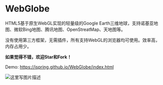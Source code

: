 # WebGlobe
HTML5基于原生WebGL实现的轻量级的Google Earth三维地球，支持诺基亚地图、微软Bing地图、腾讯地图、OpenStreatMap、天地图等。

没有使用第三方框架，无需插件，所有支持WebGL的浏览器均可使用。效率高，内存占用少。

**如果觉得不错，欢迎Star和Fork！**

Demo: https://ispring.github.io/WebGlobe/index.html

 ![这里写图片描述](https://github.com/iSpring/WebGlobe/blob/master/screenshot.png)

